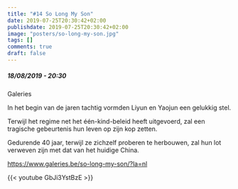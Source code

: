 ```yaml
---
title: "#14 So Long My Son"
date: 2019-07-25T20:30:42+02:00
publishdate: 2019-07-25T20:30:42+02:00
image: "posters/so-long-my-son.jpg"
tags: []
comments: true
draft: false
---
```


##### 18/08/2019 - 20:30

Galeries

In het begin van de jaren tachtig vormden Liyun en Yaojun een gelukkig stel.
<!--more-->
Terwijl het regime net het één-kind-beleid heeft uitgevoerd, zal een tragische
gebeurtenis hun leven op zijn kop zetten.

Gedurende 40 jaar, terwijl ze zichzelf proberen te herbouwen, zal hun lot
verweven zijn met dat van het huidige China.

<https://www.galeries.be/so-long-my-son/?la=nl>

{{< youtube GbJi3YstBzE >}}
